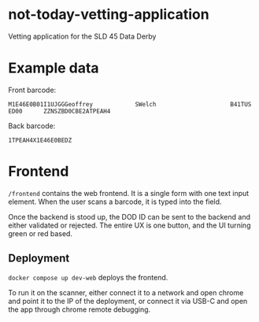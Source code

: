 # not-today-vetting-application
Vetting application for the SLD 45 Data Derby


# Example data
Front barcode:
```plain
M1E46E0B01I1UJGGGeoffrey            SWelch                     B41TUS ED00      ZZNSZBD0CBE2ATPEAH4
```

Back barcode:
```plain
1TPEAH4X1E46E0BEDZ
```

# Frontend
`/frontend` contains the web frontend.
It is a single form with one text input element. When the user scans a barcode, it is typed into the field.

Once the backend is stood up, the DOD ID can be sent to the backend and either validated or rejected. The entire UX is one button, and the UI turning green or red based.

## Deployment
`docker compose up dev-web` deploys the frontend.

To run it on the scanner, either connect it to a network and open chrome and point it to the IP of the deployment, or connect it via USB-C and open the app through chrome remote debugging.